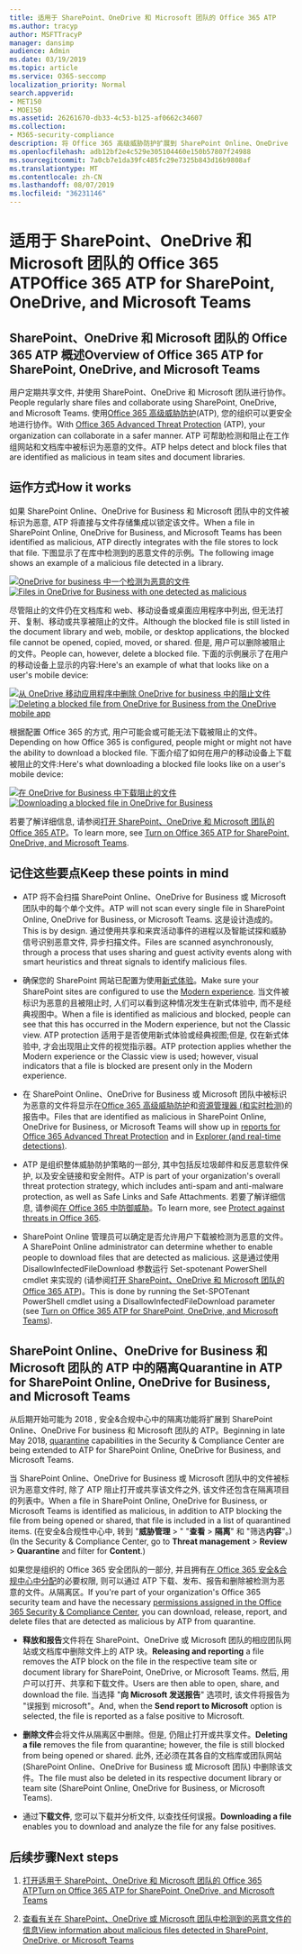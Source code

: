 ```yaml
---
title: 适用于 SharePoint、OneDrive 和 Microsoft 团队的 Office 365 ATP
ms.author: tracyp
author: MSFTTracyP
manager: dansimp
audience: Admin
ms.date: 03/19/2019
ms.topic: article
ms.service: O365-seccomp
localization_priority: Normal
search.appverid:
- MET150
- MOE150
ms.assetid: 26261670-db33-4c53-b125-af0662c34607
ms.collection:
- M365-security-compliance
description: 将 Office 365 高级威胁防护扩展到 SharePoint Online、OneDrive for Business 和 Microsoft 团队中的文件, 为您的组织启用更安全的协作。
ms.openlocfilehash: adb12bf2e4c529e305104460e150b57807f24988
ms.sourcegitcommit: 7a0cb7e1da39fc485fc29e7325b843d16b9808af
ms.translationtype: MT
ms.contentlocale: zh-CN
ms.lasthandoff: 08/07/2019
ms.locfileid: "36231146"
---
```

# <a name="office-365-atp-for-sharepoint-onedrive-and-microsoft-teams"></a><span data-ttu-id="d6048-103">适用于 SharePoint、OneDrive 和 Microsoft 团队的 Office 365 ATP</span><span class="sxs-lookup"><span data-stu-id="d6048-103">Office 365 ATP for SharePoint, OneDrive, and Microsoft Teams</span></span>

## <a name="overview-of-office-365-atp-for-sharepoint-onedrive-and-microsoft-teams"></a><span data-ttu-id="d6048-104">SharePoint、OneDrive 和 Microsoft 团队的 Office 365 ATP 概述</span><span class="sxs-lookup"><span data-stu-id="d6048-104">Overview of Office 365 ATP for SharePoint, OneDrive, and Microsoft Teams</span></span>

<span data-ttu-id="d6048-105">用户定期共享文件, 并使用 SharePoint、OneDrive 和 Microsoft 团队进行协作。</span><span class="sxs-lookup"><span data-stu-id="d6048-105">People regularly share files and collaborate using SharePoint, OneDrive, and Microsoft Teams.</span></span> <span data-ttu-id="d6048-106">使用[Office 365 高级威胁防护](office-365-atp.md)(ATP), 您的组织可以更安全地进行协作。</span><span class="sxs-lookup"><span data-stu-id="d6048-106">With [Office 365 Advanced Threat Protection](office-365-atp.md) (ATP), your organization can collaborate in a safer manner.</span></span> <span data-ttu-id="d6048-107">ATP 可帮助检测和阻止在工作组网站和文档库中被标识为恶意的文件。</span><span class="sxs-lookup"><span data-stu-id="d6048-107">ATP helps detect and block files that are identified as malicious in team sites and document libraries.</span></span>  
  
## <a name="how-it-works"></a><span data-ttu-id="d6048-108">运作方式</span><span class="sxs-lookup"><span data-stu-id="d6048-108">How it works</span></span>

<span data-ttu-id="d6048-109">如果 SharePoint Online、OneDrive for Business 和 Microsoft 团队中的文件被标识为恶意, ATP 将直接与文件存储集成以锁定该文件。</span><span class="sxs-lookup"><span data-stu-id="d6048-109">When a file in SharePoint Online, OneDrive for Business, and Microsoft Teams has been identified as malicious, ATP directly integrates with the file stores to lock that file.</span></span> <span data-ttu-id="d6048-110">下图显示了在库中检测到的恶意文件的示例。</span><span class="sxs-lookup"><span data-stu-id="d6048-110">The following image shows an example of a malicious file detected in a library.</span></span>
  
<span data-ttu-id="d6048-111">[![OneDrive for business 中一个检测为恶意的文件](media/2bba71cc-7ad1-4799-8b9d-d56f923db3a7.png)](https://support.office.com/article/01e902ad-a903-4e0f-b093-1e1ac0c37ad2)</span><span class="sxs-lookup"><span data-stu-id="d6048-111">[![Files in OneDrive for Business with one detected as malicious](media/2bba71cc-7ad1-4799-8b9d-d56f923db3a7.png)](https://support.office.com/article/01e902ad-a903-4e0f-b093-1e1ac0c37ad2)</span></span>
  
<span data-ttu-id="d6048-112">尽管阻止的文件仍在文档库和 web、移动设备或桌面应用程序中列出, 但无法打开、复制、移动或共享被阻止的文件。</span><span class="sxs-lookup"><span data-stu-id="d6048-112">Although the blocked file is still listed in the document library and web, mobile, or desktop applications, the blocked file cannot be opened, copied, moved, or shared.</span></span> <span data-ttu-id="d6048-113">但是, 用户可以删除被阻止的文件。</span><span class="sxs-lookup"><span data-stu-id="d6048-113">People can, however, delete a blocked file.</span></span> <span data-ttu-id="d6048-114">下面的示例展示了在用户的移动设备上显示的内容:</span><span class="sxs-lookup"><span data-stu-id="d6048-114">Here's an example of what that looks like on a user's mobile device:</span></span>
  
<span data-ttu-id="d6048-115">[![从 OneDrive 移动应用程序中删除 OneDrive for business 中的阻止文件](media/cb1c1705-fd0a-45b8-9a26-c22503011d54.png)](https://support.office.com/article/01e902ad-a903-4e0f-b093-1e1ac0c37ad2)</span><span class="sxs-lookup"><span data-stu-id="d6048-115">[![Deleting a blocked file from OneDrive for Business from the OneDrive mobile app](media/cb1c1705-fd0a-45b8-9a26-c22503011d54.png)](https://support.office.com/article/01e902ad-a903-4e0f-b093-1e1ac0c37ad2)</span></span>
  
<span data-ttu-id="d6048-116">根据配置 Office 365 的方式, 用户可能会或可能无法下载被阻止的文件。</span><span class="sxs-lookup"><span data-stu-id="d6048-116">Depending on how Office 365 is configured, people might or might not have the ability to download a blocked file.</span></span> <span data-ttu-id="d6048-117">下面介绍了如何在用户的移动设备上下载被阻止的文件:</span><span class="sxs-lookup"><span data-stu-id="d6048-117">Here's what downloading a blocked file looks like on a user's mobile device:</span></span>
  
<span data-ttu-id="d6048-118">[![在 OneDrive for Business 中下载阻止的文件](media/be288a82-bdd8-4371-93d8-1783db3b61bc.png)](https://support.office.com/article/01e902ad-a903-4e0f-b093-1e1ac0c37ad2)</span><span class="sxs-lookup"><span data-stu-id="d6048-118">[![Downloading a blocked file in OneDrive for Business](media/be288a82-bdd8-4371-93d8-1783db3b61bc.png)](https://support.office.com/article/01e902ad-a903-4e0f-b093-1e1ac0c37ad2)</span></span>
  
<span data-ttu-id="d6048-119">若要了解详细信息, 请参阅[打开 SharePoint、OneDrive 和 Microsoft 团队的 Office 365 ATP](turn-on-atp-for-spo-odb-and-teams.md)。</span><span class="sxs-lookup"><span data-stu-id="d6048-119">To learn more, see [Turn on Office 365 ATP for SharePoint, OneDrive, and Microsoft Teams](turn-on-atp-for-spo-odb-and-teams.md).</span></span>
  
## <a name="keep-these-points-in-mind"></a><span data-ttu-id="d6048-120">记住这些要点</span><span class="sxs-lookup"><span data-stu-id="d6048-120">Keep these points in mind</span></span>

- <span data-ttu-id="d6048-121">ATP 将不会扫描 SharePoint Online、OneDrive for Business 或 Microsoft 团队中的每个单个文件。</span><span class="sxs-lookup"><span data-stu-id="d6048-121">ATP will not scan every single file in SharePoint Online, OneDrive for Business, or Microsoft Teams.</span></span> <span data-ttu-id="d6048-122">这是设计造成的。</span><span class="sxs-lookup"><span data-stu-id="d6048-122">This is by design.</span></span> <span data-ttu-id="d6048-123">通过使用共享和来宾活动事件的进程以及智能试探和威胁信号识别恶意文件, 异步扫描文件。</span><span class="sxs-lookup"><span data-stu-id="d6048-123">Files are scanned asynchronously, through a process that uses sharing and guest activity events along with smart heuristics and threat signals to identify malicious files.</span></span>

- <span data-ttu-id="d6048-124">确保您的 SharePoint 网站已配置为使用[新式体验](https://docs.microsoft.com/sharepoint/guide-to-sharepoint-modern-experience)。</span><span class="sxs-lookup"><span data-stu-id="d6048-124">Make sure your SharePoint sites are configured to use the [Modern experience](https://docs.microsoft.com/sharepoint/guide-to-sharepoint-modern-experience).</span></span> <span data-ttu-id="d6048-125">当文件被标识为恶意的且被阻止时, 人们可以看到这种情况发生在新式体验中, 而不是经典视图中。</span><span class="sxs-lookup"><span data-stu-id="d6048-125">When a file is identified as malicious and blocked, people can see that this has occurred in the Modern experience, but not the Classic view.</span></span> <span data-ttu-id="d6048-126">ATP protection 适用于是否使用新式体验或经典视图;但是, 仅在新式体验中, 才会出现阻止文件的视觉指示器。</span><span class="sxs-lookup"><span data-stu-id="d6048-126">ATP protection applies whether the Modern experience or the Classic view is used; however, visual indicators that a file is blocked are present only in the Modern experience.</span></span>
    
- <span data-ttu-id="d6048-127">在 SharePoint Online、OneDrive for Business 或 Microsoft 团队中被标识为恶意的文件将显示在[Office 365 高级威胁防护](view-reports-for-atp.md)和[资源管理器 (和实时检测)](threat-explorer.md)的报告中。</span><span class="sxs-lookup"><span data-stu-id="d6048-127">Files that are identified as malicious in SharePoint Online, OneDrive for Business, or Microsoft Teams will show up in [reports for Office 365 Advanced Threat Protection](view-reports-for-atp.md) and in [Explorer (and real-time detections)](threat-explorer.md).</span></span>
    
- <span data-ttu-id="d6048-128">ATP 是组织整体威胁防护策略的一部分, 其中包括反垃圾邮件和反恶意软件保护, 以及安全链接和安全附件。</span><span class="sxs-lookup"><span data-stu-id="d6048-128">ATP is part of your organization's overall threat protection strategy, which includes anti-spam and anti-malware protection, as well as Safe Links and Safe Attachments.</span></span> <span data-ttu-id="d6048-129">若要了解详细信息, 请参阅[在 Office 365 中防御威胁](protect-against-threats.md)。</span><span class="sxs-lookup"><span data-stu-id="d6048-129">To learn more, see [Protect against threats in Office 365](protect-against-threats.md).</span></span>
    
- <span data-ttu-id="d6048-130">SharePoint Online 管理员可以确定是否允许用户下载被检测为恶意的文件。</span><span class="sxs-lookup"><span data-stu-id="d6048-130">A SharePoint Online administrator can determine whether to enable people to download files that are detected as malicious.</span></span> <span data-ttu-id="d6048-131">这是通过使用 DisallowInfectedFileDownload 参数运行 Set-spotenant PowerShell cmdlet 来实现的 (请参阅[打开 SharePoint、OneDrive 和 Microsoft 团队的 Office 365 ATP](turn-on-atp-for-spo-odb-and-teams.md))。</span><span class="sxs-lookup"><span data-stu-id="d6048-131">This is done by running the Set-SPOTenant PowerShell cmdlet using a DisallowInfectedFileDownload parameter (see [Turn on Office 365 ATP for SharePoint, OneDrive, and Microsoft Teams](turn-on-atp-for-spo-odb-and-teams.md)).</span></span>
    
## <a name="quarantine-in-atp-for-sharepoint-online-onedrive-for-business-and-microsoft-teams"></a><span data-ttu-id="d6048-132">SharePoint Online、OneDrive for Business 和 Microsoft 团队的 ATP 中的隔离</span><span class="sxs-lookup"><span data-stu-id="d6048-132">Quarantine in ATP for SharePoint Online, OneDrive for Business, and Microsoft Teams</span></span>

 <span data-ttu-id="d6048-133">从后期开始可能为 2018 [](quarantine-email-messages.md) , 安全&amp;合规中心中的隔离功能将扩展到 SharePoint Online、OneDrive For business 和 Microsoft 团队的 ATP。</span><span class="sxs-lookup"><span data-stu-id="d6048-133">Beginning in late May 2018, [quarantine](quarantine-email-messages.md) capabilities in the Security &amp; Compliance Center are being extended to ATP for SharePoint Online, OneDrive for Business, and Microsoft Teams.</span></span>
  
<span data-ttu-id="d6048-134">当 SharePoint Online、OneDrive for Business 或 Microsoft 团队中的文件被标识为恶意文件时, 除了 ATP 阻止打开或共享该文件之外, 该文件还包含在隔离项目的列表中。</span><span class="sxs-lookup"><span data-stu-id="d6048-134">When a file in SharePoint Online, OneDrive for Business, or Microsoft Teams is identified as malicious, in addition to ATP blocking the file from being opened or shared, that file is included in a list of quarantined items.</span></span> <span data-ttu-id="d6048-135">(在安全&amp;合规性中心中, 转到 "**威胁管理** \> " "**查看** \> **隔离**" 和 "筛选**内容**"。)</span><span class="sxs-lookup"><span data-stu-id="d6048-135">(In the Security &amp; Compliance Center, go to **Threat management** \> **Review** \> **Quarantine** and filter for **Content**.)</span></span> 
  
<span data-ttu-id="d6048-136">如果您是组织的 Office 365 安全团队的一部分, 并且拥有[在 Office 365 安全&amp;合规中心中分配](permissions-in-the-security-and-compliance-center.md)的必要权限, 则可以通过 ATP 下载、发布、报告和删除被检测为恶意的文件。从隔离区。</span><span class="sxs-lookup"><span data-stu-id="d6048-136">If you're part of your organization's Office 365 security team and have the necessary [permissions assigned in the Office 365 Security &amp; Compliance Center](permissions-in-the-security-and-compliance-center.md), you can download, release, report, and delete files that are detected as malicious by ATP from quarantine.</span></span>
  
- <span data-ttu-id="d6048-137">**释放和报告**文件将在 SharePoint、OneDrive 或 Microsoft 团队的相应团队网站或文档库中删除文件上的 ATP 块。</span><span class="sxs-lookup"><span data-stu-id="d6048-137">**Releasing and reporting** a file removes the ATP block on the file in the respective team site or document library for SharePoint, OneDrive, or Microsoft Teams.</span></span> <span data-ttu-id="d6048-138">然后, 用户可以打开、共享和下载文件。</span><span class="sxs-lookup"><span data-stu-id="d6048-138">Users are then able to open, share, and download the file.</span></span> <span data-ttu-id="d6048-139">当选择 "**向 Microsoft 发送报告**" 选项时, 该文件将报告为 "误报到 microsoft"。</span><span class="sxs-lookup"><span data-stu-id="d6048-139">And, when the **Send report to Microsoft** option is selected, the file is reported as a false positive to Microsoft.</span></span> 
    
- <span data-ttu-id="d6048-140">**删除文件**会将文件从隔离区中删除。但是, 仍阻止打开或共享文件。</span><span class="sxs-lookup"><span data-stu-id="d6048-140">**Deleting a file** removes the file from quarantine; however, the file is still blocked from being opened or shared.</span></span> <span data-ttu-id="d6048-141">此外, 还必须在其各自的文档库或团队网站 (SharePoint Online、OneDrive for Business 或 Microsoft 团队) 中删除该文件。</span><span class="sxs-lookup"><span data-stu-id="d6048-141">The file must also be deleted in its respective document library or team site (SharePoint Online, OneDrive for Business, or Microsoft Teams).</span></span> 
    
- <span data-ttu-id="d6048-142">通过**下载文件**, 您可以下载并分析文件, 以查找任何误报。</span><span class="sxs-lookup"><span data-stu-id="d6048-142">**Downloading a file** enables you to download and analyze the file for any false positives.</span></span> 
    
## <a name="next-steps"></a><span data-ttu-id="d6048-143">后续步骤</span><span class="sxs-lookup"><span data-stu-id="d6048-143">Next steps</span></span>

1. [<span data-ttu-id="d6048-144">打开适用于 SharePoint、OneDrive 和 Microsoft 团队的 Office 365 ATP</span><span class="sxs-lookup"><span data-stu-id="d6048-144">Turn on Office 365 ATP for SharePoint, OneDrive, and Microsoft Teams</span></span>](turn-on-atp-for-spo-odb-and-teams.md)
    
2. [<span data-ttu-id="d6048-145">查看有关在 SharePoint、OneDrive 或 Microsoft 团队中检测到的恶意文件的信息</span><span class="sxs-lookup"><span data-stu-id="d6048-145">View information about malicious files detected in SharePoint, OneDrive, or Microsoft Teams</span></span>](malicious-files-detected-in-spo-odb-or-teams.md)
    
